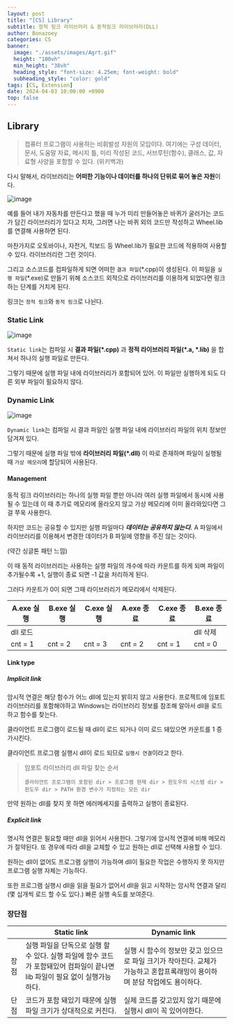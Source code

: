 ```yaml
---
layout: post
title: "[CS] Library"
subtitle: 정적 링크 라이브러리 & 동적링크 라이브러리(DLL)
author: Bonazoey
categories: CS
banner:
  image: "./assets/images/Agrt.gif"
  height: "100vh"
  min_height: "38vh"
  heading_style: "font-size: 4.25em; font-weight: bold"
  subheading_style: "color: gold"
tags: [CS, Extension]
date: 2024-04-03 10:00:00 +0900
top: false
---
```


## Library

> 컴퓨터 프로그램이 사용하는 비휘발성 자원의 모임이다. 여기에는 구성 데이터, 문서, 도움말 자료, 메시지 틀, 미리 작성된 코드, 서브루틴(함수), 클래스, 값, 자료형 사양을 포함할 수 있다. (위키백과)

다시 말해서, 라이브러리는 **어떠한 기능이나 데이터를 하나의 단위로 묶어 놓은 자원**이다.

![image](https://github.com/bonazoey/bonazoey.github.io/assets/142956374/865d8c1f-0f6f-4e23-abed-121590094ccf)

예를 들어 내가 자동차를 만든다고 했을 때 누가 미리 만들어놓은 바퀴가 굴러가는 코드가 담긴 라이브러리가 있다고 치자, 그러면 나는 바퀴 외의 코드만 작성하고 Wheel.lib를 연결해 사용하면 된다.

마찬가지로 오토바이나, 자전거, 킥보드 등 Wheel.lib가 필요한 코드에 적용하여 사용할 수 있다. 라이브러리란 그런 것이다.

그리고 소스코드를 컴파일하게 되면 어떠한 `결과 파일`(\*.cpp)이 생성된다. 이 파일을 `실행 파일`(\*.exe)로 만들기 위해 소스코드 외적으로 라이브러리를 이용하게 되었다면 링크하는 단계를 거치게 된다.

링크는 `정적 링크`와 `동적 링크`로 나뉜다.

### Static Link

![image](https://github.com/bonazoey/bonazoey.github.io/assets/142956374/a28f4452-f728-4a02-9bd9-f73d130f1fc3)

`Static link`는 컴파일 시 **결과 파일(\*.cpp)** 과 **정적 라이브러리 파일(\*.a, \*.lib)** 을 합쳐서 하나의 실행 파일로 만든다.

그렇기 때문에 실행 파일 내에 라이브러리가 포함되어 있어. 이 파일만 실행하게 되도 다른 외부 파일이 필요하지 않다.

### Dynamic Link

![image](https://github.com/bonazoey/bonazoey.github.io/assets/142956374/43a2370c-43e6-4bbd-9528-25368ea74687)

`Dynamic link`는 컴파일 시 결과 파일인 실행 파일 내에 라이브러리 파일의 위치 정보만 담겨져 있다.

그렇기 때문에 실행 파일 밖에 **라이브러리 파일(\*.dll)** 이 따로 존재하며 파일이 실행될 때 `가상 메모리`에 할당되어 사용된다.

#### Management

동적 링크 라이브러리는 하나의 실행 파일 뿐만 아니라 여러 실행 파일에서 동시에 사용될 수 있는데 이 때 추가로 메모리에 올라오지 않고 가상 메모리에 이미 올라와있다면 그걸 쭈욱 사용한다.

하지만 코드는 공유할 수 있지만 실행 파일마다 ***데이터는 공유하지 않는다.*** A 파일에서 라이브러리를 이용해서 변경한 데이터가 B 파일에 영향을 주진 않는 것이다.

(약간 싱글톤 패턴 느낌)

이 때 동적 라이브러리는 사용하는 실행 파일의 개수에 따라 카운트를 하게 되며 파일이 추가될수록 +1, 실행이 종료 되면 -1 값을 처리하게 된다.

그러다 카운트가 0이 되면 그때 라이브러리가 메모리에서 삭제된다.

| A.exe 실행 | B.exe 실행 | C.exe 실행 | A.exe 종료 | C.exe 종료 | B.exe 종료 |
| --- | --- | --- | --- | --- | --- |
| dll 로드 ||||| dll 삭제 |
| cnt = 1 | cnt = 2 | cnt = 3 | cnt = 2 | cnt = 1 | cnt = 0 |

#### Link type

##### Implicit link

암시적 연결은 해당 함수가 어느 dll에 있는지 밝히지 않고 사용한다. 프로젝트에 임포트 라이브러리를 포함해야하고 Windows는 라이브러리 정보를 참조해 알아서 dll을 로드하고 함수를 찾는다.

클라이언트 프로그램이 로드될 때 dll이 로드 되거나 이미 로드 돼있으면 카운트를 1 증가시킨다.

클라이언트 프로그램 실행시 dll이 로드 되므로 `실행시 연결`이라고 한다.

> 임포트 라이브러리 dll 파일 찾는 순서
> 
> `클라이언트 프로그램이 포함된 dir > 프로그램 현재 dir > 윈도우의 시스템 dir > 윈도우 dir > PATH 환경 변수가 지정하는 모든 dir`

만약 원하는 dll를 찾지 못 하면 에러메세지를 출력하고 실행이 종료된다.

##### Explicit link

명시적 연결은 필요할 때만 dll을 읽어서 사용한다. 그렇기에 암시적 연결에 비해 메모리가 절약된다. 또 경우에 따라 dll을 교체할 수 있고 원하는 dll로 선택해 사용할 수 있다.

원하는 dll이 없어도 프로그램 실행이 가능하며 dll이 필요한 작업은 수행하지 못 하지만 프로그램 실행 자체는 가능하다.

또한 프로그램 실행시 dll을 읽을 필요가 없어서 dll을 읽고 시작하는 암시적 연결과 달리(몇 십개씩 로드 할 수도 있다.) 빠른 실행 속도를 보여준다.

### 장단점

|| Static link | Dynamic link |
| --- | --- | --- |
| 장점 | 실행 파일을 단독으로 실행 할 수 있다. 실행 파일에 함수 코드가 포함돼있어 컴파일이 끝나면 lib 파일이 필요 없이 실행가능하다. | 실행 시 함수의 정보만 갖고 있으므로 파일 크기가 작아진다. 교체가 가능하고 혼합프록래밍이 용이하며 분담 작업에도 용이하다. |
| 단점 | 코드가 포함 돼있기 때문에 실행 파일 크기가 상대적으로 커진다. | 실제 코드를 갖고있지 않기 때문에 실행시 dll이 꼭 있어야한다. |
